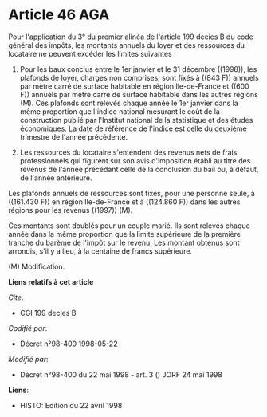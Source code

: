 # Article 46 AGA

Pour l'application du 3° du premier alinéa de l'article 199 decies B du code général des impôts, les montants annuels du
loyer et des ressources du locataire ne peuvent excéder les limites suivantes :

1. Pour les baux conclus entre le 1er janvier et le 31 décembre ((1998)), les plafonds de loyer, charges non comprises, sont
fixés à ((843 F)) annuels par mètre carré de surface habitable en région Ile-de-France et ((600 F)) annuels par mètre carré
de surface habitable dans les autres régions (M). Ces plafonds sont relevés chaque année le 1er janvier dans la même
proportion que l'indice national mesurant le coût de la construction publié par l'Institut national de la statistique et des
études économiques. La date de référence de l'indice est celle du deuxième trimestre de l'année précédente.

2. Les ressources du locataire s'entendent des revenus nets de frais professionnels qui figurent sur son avis d'imposition
établi au titre des revenus de l'année précédant celle de la conclusion du bail ou, à défaut, de l'année antérieure.

Les plafonds annuels de ressources sont fixés, pour une personne seule, à ((161.430 F)) en région Ile-de-France et à
((124.860 F)) dans les autres régions pour les revenus ((1997)) (M).

Ces montants sont doublés pour un couple marié. Ils sont relevés chaque année dans la même proportion que la limite
supérieure de la première tranche du barème de l'impôt sur le revenu. Les montant obtenus sont arrondis, s'il y a lieu, à la
centaine de francs supérieure.

(M) Modification.

**Liens relatifs à cet article**

_Cite_:

  - CGI 199 decies B

_Codifié par_:

  - Décret n°98-400 1998-05-22

_Modifié par_:

  - Décret n°98-400 du 22 mai 1998 - art. 3 () JORF 24 mai 1998

**Liens**:

  - HISTO: Edition du 22 avril 1998
